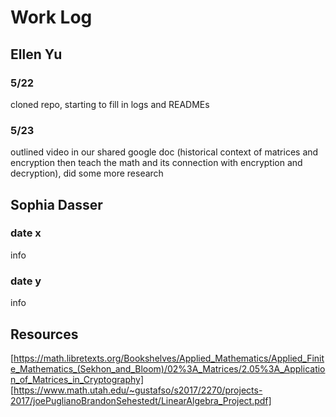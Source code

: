 # Work Log

## Ellen Yu

### 5/22

cloned repo, starting to fill in logs and READMEs

### 5/23

outlined video in our shared google doc (historical context of matrices and encryption then teach the math and its connection with encryption and decryption), did some more research


## Sophia Dasser

### date x

info

### date y

info

## Resources

[https://math.libretexts.org/Bookshelves/Applied_Mathematics/Applied_Finite_Mathematics_(Sekhon_and_Bloom)/02%3A_Matrices/2.05%3A_Application_of_Matrices_in_Cryptography]
[https://www.math.utah.edu/~gustafso/s2017/2270/projects-2017/joePuglianoBrandonSehestedt/LinearAlgebra_Project.pdf]
